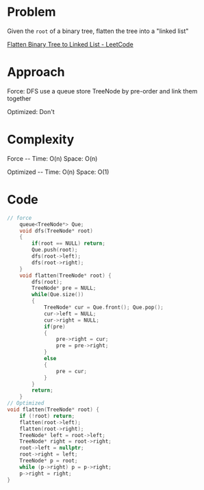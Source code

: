 # Problem

Given the `root` of a binary tree, flatten the tree into a "linked list"

[Flatten Binary Tree to Linked List - LeetCode](https://leetcode.com/problems/flatten-binary-tree-to-linked-list/description/?envType=study-plan-v2&envId=top-interview-150)

# Approach

Force:  DFS use a queue store TreeNode by pre-order and link them together

Optimized: Don't

# Complexity

Force -- Time: O(n) Space: O(n)

Optimized -- Time: O(n) Space: O(1)

# Code

```c++
// force
	queue<TreeNode*> Que;
    void dfs(TreeNode* root)
    {
        if(root == NULL) return;
        Que.push(root);
        dfs(root->left);
        dfs(root->right);
    }
    void flatten(TreeNode* root) {
        dfs(root);
        TreeNode* pre = NULL;
        while(Que.size())
        {
            TreeNode* cur = Que.front(); Que.pop();
            cur->left = NULL;
            cur->right = NULL;
            if(pre)
            {
                pre->right = cur;
                pre = pre->right;
            } 
            else
            {
                pre = cur;
            }
        }
        return;
    }
// Optimized
void flatten(TreeNode* root) {
    if (!root) return;
    flatten(root->left);
    flatten(root->right);
    TreeNode* left = root->left;
    TreeNode* right = root->right;
    root->left = nullptr;
    root->right = left;
    TreeNode* p = root;
    while (p->right) p = p->right;
    p->right = right;
}
```
